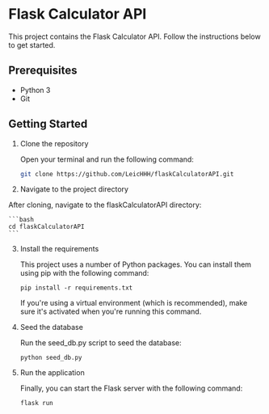 # Flask Calculator API

This project contains the Flask Calculator API. Follow the instructions below to get started.

## Prerequisites

- Python 3
- Git

## Getting Started

1. Clone the repository

   Open your terminal and run the following command:
   
   ```bash
   git clone https://github.com/LeicHHH/flaskCalculatorAPI.git
   ```
2. Navigate to the project directory

After cloning, navigate to the flaskCalculatorAPI directory:

    ```bash
    cd flaskCalculatorAPI
    ```

3. Install the requirements

    This project uses a number of Python packages. You can install them using pip with the following command:
    ```
    pip install -r requirements.txt
    ```
    If you're using a virtual environment (which is recommended), make sure it's activated when you're running this command.

4. Seed the database

    Run the seed_db.py script to seed the database:
    ```
    python seed_db.py
    ```
5. Run the application

    Finally, you can start the Flask server with the following command:
    ```
    flask run
    ```
